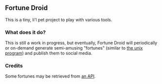 Fortune Droid
-------------

This is a tiny, li'l pet project to play with various tools.

### What does it do?

This is still a work in progress, but eventually, Fortune Droid will periodically or on-demand generate semi-amusing "fortunes" (similar to [the unix program](https://en.wikipedia.org/wiki/Fortune_(Unix))) and publish them to social media.

### Credits

Some fortunes may be retrieved from [an API](https://helloacm.com/fortune/).
